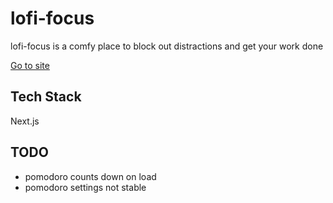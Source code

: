 # lofi-focus

lofi-focus is a comfy place to block out distractions and get your work done

[Go to site](https://lofi-focus.vercel.app/)

## Tech Stack
Next.js

## TODO
* pomodoro counts down on load
* pomodoro settings not stable
